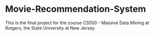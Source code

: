 # Movie-Recommendation-System
This is the final project for the course CS550 - Massive Data Mining at Rutgers, the State University at New Jersey.
